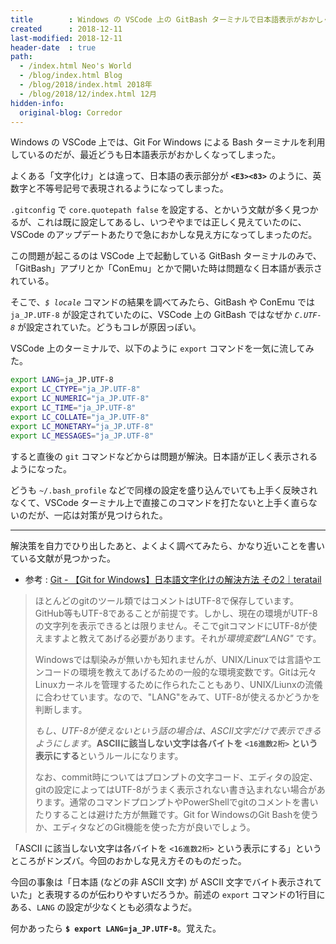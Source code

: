 ```yaml
---
title        : Windows の VSCode 上の GitBash ターミナルで日本語表示がおかしくなった時
created      : 2018-12-11
last-modified: 2018-12-11
header-date  : true
path:
  - /index.html Neo's World
  - /blog/index.html Blog
  - /blog/2018/index.html 2018年
  - /blog/2018/12/index.html 12月
hidden-info:
  original-blog: Corredor
---
```


Windows の VSCode 上では、Git For Windows による Bash ターミナルを利用しているのだが、最近どうも日本語表示がおかしくなってしまった。

よくある「文字化け」とは違って、日本語の表示部分が **`<E3><83>`** のように、英数字と不等号記号で表現されるようになってしまった。

`.gitconfig` で `core.quotepath false` を設定する、とかいう文献が多く見つかるが、これは既に設定してあるし、いつぞやまでは正しく見えていたのに、VSCode のアップデートあたりで急におかしな見え方になってしまったのだ。

この問題が起こるのは VSCode 上で起動している GitBash ターミナルのみで、「GitBash」アプリとか「ConEmu」とかで開いた時は問題なく日本語が表示されている。

そこで、*`$ locale`* コマンドの結果を調べてみたら、GitBash や ConEmu では `ja_JP.UTF-8` が設定されていたのに、VSCode 上の GitBash ではなぜか *`C.UTF-8`* が設定されていた。どうもコレが原因っぽい。

VSCode 上のターミナルで、以下のように `export` コマンドを一気に流してみた。

```bash
export LANG=ja_JP.UTF-8
export LC_CTYPE="ja_JP.UTF-8"
export LC_NUMERIC="ja_JP.UTF-8"
export LC_TIME="ja_JP.UTF-8"
export LC_COLLATE="ja_JP.UTF-8"
export LC_MONETARY="ja_JP.UTF-8"
export LC_MESSAGES="ja_JP.UTF-8"
```

すると直後の `git` コマンドなどからは問題が解決。日本語が正しく表示されるようになった。

どうも `~/.bash_profile` などで同様の設定を盛り込んでいても上手く反映されなくて、VSCode ターミナル上で直接このコマンドを打たないと上手く直らないのだが、一応は対策が見つけられた。

---

解決策を自力でひり出したあと、よくよく調べてみたら、かなり近いことを書いている文献が見つかった。

- 参考 : [Git - 【Git for Windows】日本語文字化けの解決方法 その2｜teratail](https://teratail.com/questions/94616)

> ほとんどのgitのツール類ではコメントはUTF-8で保存しています。GitHub等もUTF-8であることが前提です。しかし、現在の環境がUTF-8の文字列を表示できるとは限りません。そこでgitコマンドにUTF-8が使えますよと教えてあげる必要があります。それが*環境変数"LANG"* です。
> 
> Windowsでは馴染みが無いかも知れませんが、UNIX/Linuxでは言語やエンコードの環境を教えてあげるための一般的な環境変数です。Gitは元々Linuxカーネルを管理するために作られたこともあり、UNIX/Liunxの流儀に合わせています。なので、"LANG"をみて、UTF-8が使えるかどうかを判断します。
> 
> *もし、UTF-8が使えないという話の場合は、ASCII文字だけで表示できるようにします*。**ASCIIに該当しない文字は各バイトを `<16進数2桁>` という表示にする**というルールになります。
> 
> なお、commit時についてはプロンプトの文字コード、エディタの設定、gitの設定によってはUTF-8がうまく表示されない書き込まれない場合があります。通常のコマンドプロンプトやPowerShellでgitのコメントを書いたりすることは避けた方が無難です。Git for WindowsのGit Bashを使うか、エディタなどのGit機能を使った方が良いでしょう。

「ASCII に該当しない文字は各バイトを `<16進数2桁>` という表示にする」というところがドンズバ。今回のおかしな見え方そのものだった。

今回の事象は「日本語 (などの非 ASCII 文字) が ASCII 文字でバイト表示されていた」と表現するのが伝わりやすいだろうか。前述の `export` コマンドの1行目にある、`LANG` の設定が少なくとも必須なようだ。

何かあったら **`$ export LANG=ja_JP.UTF-8`**。覚えた。
